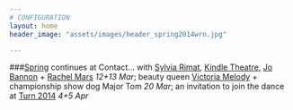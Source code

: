 ```yaml
---
# CONFIGURATION
layout: home
header_image: "assets/images/header_spring2014wrn.jpg"

---
```

###[Spring](/current/2014-spring) continues at Contact… with [Sylvia Rimat](/current/2014-spring/rimat), [Kindle Theatre](/current/2014-spring/kindle), [Jo Bannon](/current/2014-spring/bannon) + [Rachel Mars](/current/2014-spring/mars) *12+13 Mar*; beauty queen [Victoria Melody](/current/2014-spring/melody) + championship show dog Major Tom *20 Mar*; an invitation to join the dance at [Turn 2014](/current/2014-turn) *4+5 Apr*
